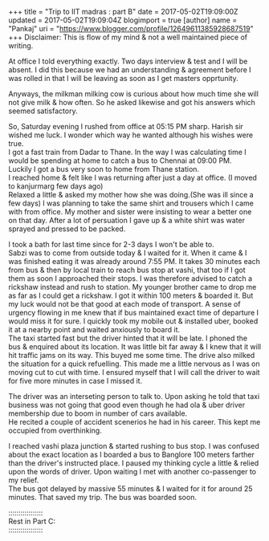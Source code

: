 +++
title = "Trip to IIT madras : part B"
date = 2017-05-02T19:09:00Z
updated = 2017-05-02T19:09:04Z
blogimport = true 
[author]
	name = "Pankaj"
	uri = "https://www.blogger.com/profile/12649611385928687519"
+++
 Disclaimer: This is flow of my mind & not a well maintained piece of writing.  
  
  
At office I told everything exactly. Two days interview & test and I will be absent. I did this because we had an understanding & agreement before I was rolled in that I will be leaving as soon as I get masters opprtunity.  
  
Anyways, the milkman milking cow is curious about how much time she will not give milk & how often. So he asked likewise and got his answers which seemed satisfactory.  
  
  
So, Saturday evening I rushed from office at 05:15 PM sharp. Harish sir wished me luck. I wonder which way he wanted although his wishes were true.  
I got a fast train from Dadar to Thane. In the way I was calculating time I would be spending at home to catch a bus to Chennai at 09:00 PM.  
Luckily I got a bus very soon to home from Thane station.  
I reached home & felt like I was returning after just a day at office. (I moved to kanjurmarg few days ago)  
Relaxed a little & asked my mother how she was doing.(She was ill since a few days) I was planning to take the same shirt and trousers which I came with from office. My mother and sister were insisting to wear a better one on that day. After a lot of persuation I gave up & a white shirt was water sprayed and pressed to be packed.  
  
I took a bath for last time since for 2-3 days I won't be able to.  
Sabzi was to come from outside today & I waited for it. When it came & I was finished eating it was already around 7:55 PM. It takes 30 minutes each from bus & then by local train to reach bus stop at vashi, that too if I got them as soon I approached their stops. I was therefore advised to catch a rickshaw instead and rush to station. My younger brother came to drop me as far as I could get a rickshaw. I got it within 100 meters & boarded it. But my luck would not be that good at each mode of transport. A sense of urgency flowing in me knew that if bus maintained exact time of departure I would miss it for sure. I quickly took my mobile out & installed uber, booked it at a nearby point and waited anxiously to board it.  
The taxi started fast but the driver hinted that it will be late. I phoned the bus & enquired about its location. It was little bit far away & I knew that it will hit traffic jams on its way. This buyed me some time. The drive also milked the situation for a quick refuelling. This made me a little nervous as I was on moving cut to cut with time. I ensured myself that I will call the driver to wait for five more minutes in case I missed it.   
  
The driver was an interseting person to talk to. Upon asking he told that taxi business was not going that good even though he had ola & uber driver membership due to boom in number of cars available.  
He recited a couple of accident scenerios he had in his career. This kept me occupied from overthinking.  
  
I reached vashi plaza junction & started rushing to bus stop. I was confused about the exact location as I boarded a bus to Banglore 100 meters farther than the driver's instructed place. I paused my thinking cycle a little & relied upon the words of driver. Upon waiting I met with another co-passenger to my relief.  
The bus got delayed by massive 55 minutes & I waited for it for around 25 minutes. That saved my trip. The bus was boarded soon.  
  
:::::::::::::::::  
Rest in Part C:  
:::::::::::::::::  
 